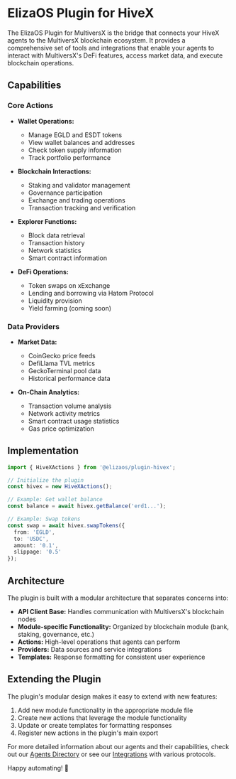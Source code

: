 # ElizaOS Plugin for HiveX

The ElizaOS Plugin for MultiversX is the bridge that connects your HiveX agents to the MultiversX blockchain ecosystem. It provides a comprehensive set of tools and integrations that enable your agents to interact with MultiversX's DeFi features, access market data, and execute blockchain operations.

## Capabilities

### Core Actions
- **Wallet Operations:**
  - Manage EGLD and ESDT tokens
  - View wallet balances and addresses
  - Check token supply information
  - Track portfolio performance

- **Blockchain Interactions:**
  - Staking and validator management
  - Governance participation
  - Exchange and trading operations
  - Transaction tracking and verification

- **Explorer Functions:**
  - Block data retrieval
  - Transaction history
  - Network statistics
  - Smart contract information

- **DeFi Operations:**
  - Token swaps on xExchange
  - Lending and borrowing via Hatom Protocol
  - Liquidity provision
  - Yield farming (coming soon)

### Data Providers
- **Market Data:**
  - CoinGecko price feeds
  - DefiLlama TVL metrics
  - GeckoTerminal pool data
  - Historical performance data

- **On-Chain Analytics:**
  - Transaction volume analysis
  - Network activity metrics
  - Smart contract usage statistics
  - Gas price optimization

## Implementation

```typescript
import { HiveXActions } from '@elizaos/plugin-hivex';

// Initialize the plugin
const hivex = new HiveXActions();

// Example: Get wallet balance
const balance = await hivex.getBalance('erd1...');

// Example: Swap tokens
const swap = await hivex.swapTokens({
  from: 'EGLD',
  to: 'USDC',
  amount: '0.1',
  slippage: '0.5'
});
```

## Architecture

The plugin is built with a modular architecture that separates concerns into:
- **API Client Base:** Handles communication with MultiversX's blockchain nodes
- **Module-specific Functionality:** Organized by blockchain module (bank, staking, governance, etc.)
- **Actions:** High-level operations that agents can perform
- **Providers:** Data sources and service integrations
- **Templates:** Response formatting for consistent user experience

## Extending the Plugin

The plugin's modular design makes it easy to extend with new features:
1. Add new module functionality in the appropriate module file
2. Create new actions that leverage the module functionality
3. Update or create templates for formatting responses
4. Register new actions in the plugin's main export

For more detailed information about our agents and their capabilities, check out our [Agents Directory](./agents.md) or see our [Integrations](./integrations.md) with various protocols.

Happy automating! 🚀

